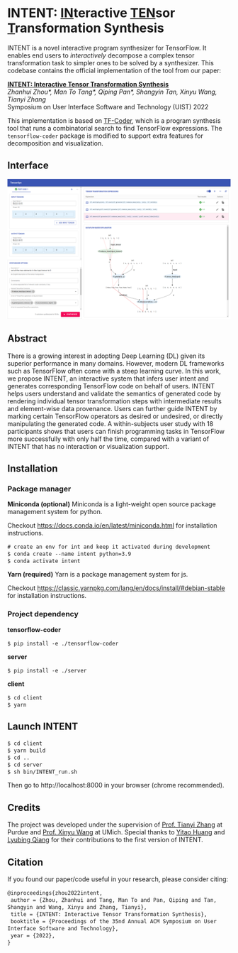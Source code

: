 # INTENT: <u>IN</u>teractive <u>TEN</u>sor <u>T</u>ransformation Synthesis
INTENT is a novel interactive program synthesizer for TensorFlow. It enables end users to *interactively* decompose a complex tensor transformation task to simpler ones to be solved by a synthesizer. This codebase contains the official implementation of the tool from our paper:

**[INTENT: Interactive Tensor Transformation Synthesis](https://web.eecs.umich.edu/~xwangsd/pubs/uist22b.pdf)** </br>
*Zhanhui Zhou\*, Man To Tang\*, Qiping Pan\*, Shangyin Tan, Xinyu Wang, Tianyi Zhang* </br>
Symposium on User Interface Software and Technology (UIST) 2022



This implementation is based on [TF-Coder](https://github.com/google-research/tensorflow-coder), which is a program synthesis tool that runs a combinatorial search to find TensorFlow expressions. The `tensorflow-coder` package is modified to support extra features for decomposition and visualization.


## Interface
![image info](./INTENT.png)

## Abstract
There is a growing interest in adopting Deep Learning (DL) given its superior performance in many domains. However, modern DL frameworks such as TensorFlow often come with a steep learning curve. In this work, we propose INTENT, an interactive system that infers user intent and generates corresponding TensorFlow code on behalf of users. INTENT helps users understand and validate the semantics of generated code by rendering individual tensor transformation steps with intermediate results and element-wise data provenance. Users can further guide INTENT by marking certain
TensorFlow operators as desired or undesired, or directly manipulating the generated code. A within-subjects user study with 18 participants shows that users can finish programming tasks in TensorFlow more successfully with only half the time, compared with a variant of INTENT that has no interaction or visualization support.

## Installation

### Package manager
**Miniconda (optional)**
Miniconda is a light-weight open source package management system for python.

Checkout https://docs.conda.io/en/latest/miniconda.html for installation instructions.
```
# create an env for int and keep it activated during development
$ conda create --name intent python=3.9
$ conda activate intent
```
**Yarn (required)**
Yarn is a package management system for js.

Checkout https://classic.yarnpkg.com/lang/en/docs/install/#debian-stable for installation instructions.

### Project dependency
**tensorflow-coder**
```
$ pip install -e ./tensorflow-coder
```
**server**
```
$ pip install -e ./server
```
**client**
```
$ cd client
$ yarn
```
## Launch INTENT
```
$ cd client
$ yarn build
$ cd ..
$ cd server
$ sh bin/INTENT_run.sh
```
Then go to http://localhost:8000 in your browser (chrome recommended).


## Credits
The project was developed under the supervision of [Prof. Tianyi Zhang](https://tianyi-zhang.github.io/) at Purdue and [Prof. Xinyu Wang](https://web.eecs.umich.edu/~xwangsd/) at UMich. Special thanks to [Yitao Huang](https://github.com/Yitao-Huang) and [Lyubing Qiang](https://github.com/EvelynQiang) for their contributions to the first version of INTENT.

## Citation
If you found our paper/code useful in your research, please consider citing:

```
@inproceedings{zhou2022intent,
 author = {Zhou, Zhanhui and Tang, Man To and Pan, Qiping and Tan, Shangyin and Wang, Xinyu and Zhang, Tianyi},
 title = {INTENT: Interactive Tensor Transformation Synthesis},
 booktitle = {Proceedings of the 35nd Annual ACM Symposium on User Interface Software and Technology},
 year = {2022},
} 
```